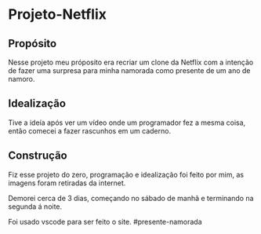 # Projeto-Netflix

## Propósito

Nesse projeto meu próposito era recriar um clone da Netflix com a intenção de fazer uma surpresa para minha namorada como presente de um ano de namoro.

## Idealização

Tive a ideía após ver um vídeo onde um programador fez a mesma coisa, então comecei a fazer rascunhos em um caderno.

## Construção

Fiz esse projeto do zero, programação e idealização foi feito por mim, as imagens foram retiradas da internet.

Demorei cerca de 3 dias, começando no sábado de manhã e terminando na segunda á noite.

Foi usado vscode para ser feito o site.
#presente-namorada

